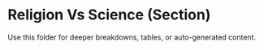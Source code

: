 # Religion Vs Science (Section)

Use this folder for deeper breakdowns, tables, or auto-generated content.
